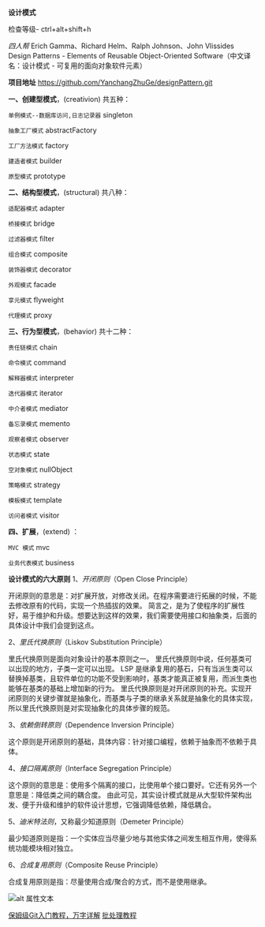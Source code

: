 **设计模式**

检查等级- ctrl+alt+shift+h 

_四人帮_
Erich Gamma、Richard Helm、Ralph Johnson、John Vlissides
Design Patterns - Elements of Reusable Object-Oriented Software（中文译名：设计模式 - 可复用的面向对象软件元素）

**项目地址** https://github.com/YanchangZhuGe/designPattern.git

**一、创建型模式**，(creativion) 共五种：

`单例模式--数据库访问,日志记录器` singleton

`抽象工厂模式` abstractFactory

`工厂方法模式` factory

`建造者模式` builder

`原型模式` prototype

**二、结构型模式**，(structural) 共八种：

`适配器模式` adapter

`桥接模式` bridge

`过滤器模式` filter

`组合模式` composite

`装饰器模式` decorator

`外观模式` facade

`享元模式` flyweight

`代理模式` proxy

**三、行为型模式**，(behavior) 共十二种：

`责任链模式` chain

`命令模式` command

`解释器模式` interpreter

`迭代器模式` iterator

`中介者模式` mediator

`备忘录模式` memento

`观察者模式` observer

`状态模式` state

`空对象模式` nullObject

`策略模式` strategy

`模板模式` template

`访问者模式` visitor

**四、扩展**，(extend) ：

`MVC 模式` mvc

`业务代表模式` business

**设计模式的六大原则**
1、_开闭原则_（Open Close Principle）

开闭原则的意思是：对扩展开放，对修改关闭。在程序需要进行拓展的时候，不能去修改原有的代码，实现一个热插拔的效果。
简言之，是为了使程序的扩展性好，易于维护和升级。想要达到这样的效果，我们需要使用接口和抽象类，后面的具体设计中我们会提到这点。

2、_里氏代换原则_（Liskov Substitution Principle）

里氏代换原则是面向对象设计的基本原则之一。 里氏代换原则中说，任何基类可以出现的地方，子类一定可以出现。
LSP 是继承复用的基石，只有当派生类可以替换掉基类，且软件单位的功能不受到影响时，基类才能真正被复用，而派生类也能够在基类的基础上增加新的行为。
里氏代换原则是对开闭原则的补充。实现开闭原则的关键步骤就是抽象化，而基类与子类的继承关系就是抽象化的具体实现，所以里氏代换原则是对实现抽象化的具体步骤的规范。

3、_依赖倒转原则_（Dependence Inversion Principle）

这个原则是开闭原则的基础，具体内容：针对接口编程，依赖于抽象而不依赖于具体。

4、_接口隔离原则_（Interface Segregation Principle）

这个原则的意思是：使用多个隔离的接口，比使用单个接口要好。它还有另外一个意思是：降低类之间的耦合度。
由此可见，其实设计模式就是从大型软件架构出发、便于升级和维护的软件设计思想，它强调降低依赖，降低耦合。

5、_迪米特法则_，又称最少知道原则（Demeter Principle）

最少知道原则是指：一个实体应当尽量少地与其他实体之间发生相互作用，使得系统功能模块相对独立。

6、_合成复用原则_（Composite Reuse Principle）

合成复用原则是指：尽量使用合成/聚合的方式，而不是使用继承。

![alt 属性文本](https://zhugeyanchang.gitee.io/contents/out/img/designPattern/design-patterns.jpg "可选标题")

[保姆级Git入门教程，万字详解](https://mp.weixin.qq.com/s/Z766Egape2QicYndsQjZ4g)
[批处理教程](https://www.w3cschool.cn/pclrmsc/lqsenp.html)